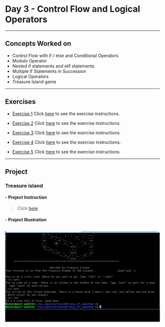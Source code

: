 # Day 3 - Control Flow and Logical Operators

---
## Concepts Worked on
- Control Flow with if / else and Conditional Operators
- Modulo Operator
- Nested if statements and elif statements
- Multiple If Statements in Succession
- Logical Operators
- Treasure Island game

---
## Exercises
- [Exercise 1](https://github.com/boomni/100-days_of_code/Day-3/exercise-1.py)
  Click [here](https://replit.com/@appbrewery/day-3-1-exercise#README.md) to see the exercise instructions.

- [Exercise 2](https://github.com/boomni/100-days_of_code/Day-3/exercise-2.py)
  Click [here](https://replit.com/@appbrewery/day-3-2-exercise#README.md) to see the exercise instructions.

- [Exercise 3](https://github.com/boomni/100-days_of_code/Day-3/exercise-3.py)
  Click [here](https://replit.com/@appbrewery/day-3-3-exercise#README.md) to see the exercise instructions.
  
- [Exercise 4](https://github.com/boomni/100-days_of_code/Day-3/exercise-4.py)
  Click [here](https://replit.com/@appbrewery/day-3-4-exercise#README.md) to see the exercise instructions.
  
- [Exercise 5](https://github.com/boomni/100-days_of_code/Day-3/exercise-5.py)
  Click [here](https://replit.com/@appbrewery/day-3-5-exercise#README.md) to see the exercise instructions.
  
---
## Project
### Treasure island
#### - **Project Instruction**
> Click [here](https://replit.com/@appbrewery/treasure-island-start#README.md)
#### - Project Illustration
![Treasure island Illustration](https://github.com/Boomni/100-days_of_code/blob/main/images/treasure_island.gif)
---
